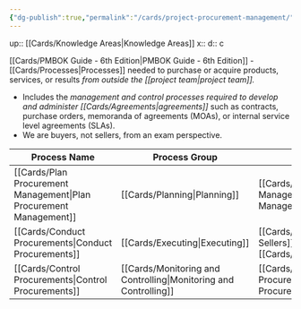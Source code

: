 ```yaml
---
{"dg-publish":true,"permalink":"/cards/project-procurement-management/"}
---
```


up:: [[Cards/Knowledge Areas\|Knowledge Areas]] 
x:: 
d:: c

[[Cards/PMBOK Guide - 6th Edition\|PMBOK Guide - 6th Edition]] - [[Cards/Processes\|Processes]] needed to purchase or acquire products, services, or results *from outside the [[project team\|project team]].*
- ﻿﻿Includes the *management and control processes required to develop and administer [[Cards/Agreements\|agreements]]* such as contracts, purchase orders, memoranda of agreements (MOAs), or internal service level agreements (SLAs).
- ﻿﻿We are buyers, not sellers, from an exam perspective.

|Process Name|Process Group|Key Outputs|
|---|---|---|
|[[Cards/Plan Procurement Management\|Plan Procurement Management]]|[[Cards/Planning\|Planning]]|[[Cards/Procurement Management Plan\|Procurement Management Plan]]|
|[[Cards/Conduct Procurements\|Conduct Procurements]]|[[Cards/Executing\|Executing]]|[[Cards/Selected Sellers\|Selected Sellers]]<br>[[Cards/Agreements\|Agreements]]|
|[[Cards/Control Procurements\|Control Procurements]]|[[Cards/Monitoring and Controlling\|Monitoring and Controlling]]|[[Cards/Closed Procurements\|Closed Procurements]]|

